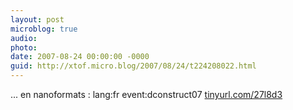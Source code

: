 ```yaml
---
layout: post
microblog: true
audio: 
photo: 
date: 2007-08-24 00:00:00 -0000
guid: http://xtof.micro.blog/2007/08/24/t224208022.html
---
```

... en nanoformats : lang:fr event:dconstruct07 [tinyurl.com/27l8d3](http://tinyurl.com/27l8d3)
